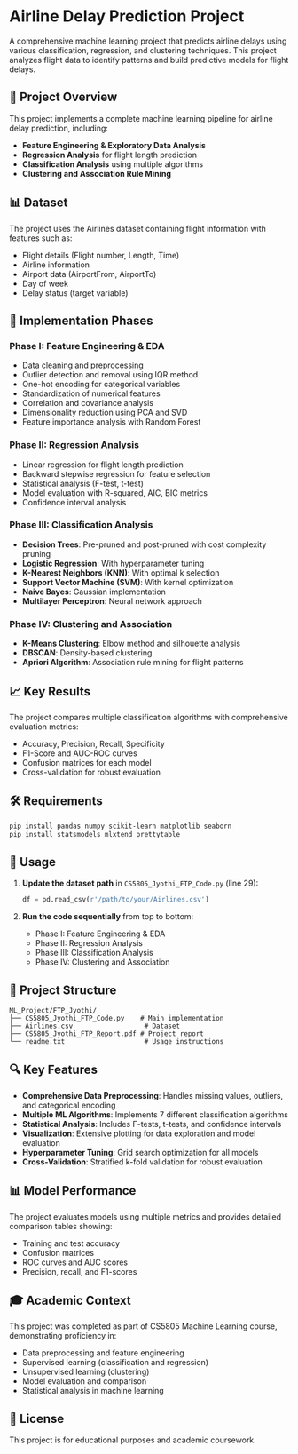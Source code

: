 # Airline Delay Prediction Project

A comprehensive machine learning project that predicts airline delays using various classification, regression, and clustering techniques. This project analyzes flight data to identify patterns and build predictive models for flight delays.

## 🎯 Project Overview

This project implements a complete machine learning pipeline for airline delay prediction, including:
- **Feature Engineering & Exploratory Data Analysis**
- **Regression Analysis** for flight length prediction
- **Classification Analysis** using multiple algorithms
- **Clustering and Association Rule Mining**

## 📊 Dataset

The project uses the Airlines dataset containing flight information with features such as:
- Flight details (Flight number, Length, Time)
- Airline information
- Airport data (AirportFrom, AirportTo)
- Day of week
- Delay status (target variable)

## 🔧 Implementation Phases

### Phase I: Feature Engineering & EDA
- Data cleaning and preprocessing
- Outlier detection and removal using IQR method
- One-hot encoding for categorical variables
- Standardization of numerical features
- Correlation and covariance analysis
- Dimensionality reduction using PCA and SVD
- Feature importance analysis with Random Forest

### Phase II: Regression Analysis
- Linear regression for flight length prediction
- Backward stepwise regression for feature selection
- Statistical analysis (F-test, t-test)
- Model evaluation with R-squared, AIC, BIC metrics
- Confidence interval analysis

### Phase III: Classification Analysis
- **Decision Trees**: Pre-pruned and post-pruned with cost complexity pruning
- **Logistic Regression**: With hyperparameter tuning
- **K-Nearest Neighbors (KNN)**: With optimal k selection
- **Support Vector Machine (SVM)**: With kernel optimization
- **Naive Bayes**: Gaussian implementation
- **Multilayer Perceptron**: Neural network approach

### Phase IV: Clustering and Association
- **K-Means Clustering**: Elbow method and silhouette analysis
- **DBSCAN**: Density-based clustering
- **Apriori Algorithm**: Association rule mining for flight patterns

## 📈 Key Results

The project compares multiple classification algorithms with comprehensive evaluation metrics:
- Accuracy, Precision, Recall, Specificity
- F1-Score and AUC-ROC curves
- Confusion matrices for each model
- Cross-validation for robust evaluation

## 🛠️ Requirements

```bash
pip install pandas numpy scikit-learn matplotlib seaborn
pip install statsmodels mlxtend prettytable
```

## 🚀 Usage

1. **Update the dataset path** in `CS5805_Jyothi_FTP_Code.py` (line 29):
   ```python
   df = pd.read_csv(r'/path/to/your/Airlines.csv')
   ```

2. **Run the code sequentially** from top to bottom:
   - Phase I: Feature Engineering & EDA
   - Phase II: Regression Analysis  
   - Phase III: Classification Analysis
   - Phase IV: Clustering and Association

## 📁 Project Structure

```
ML_Project/FTP_Jyothi/
├── CS5805_Jyothi_FTP_Code.py    # Main implementation
├── Airlines.csv                  # Dataset
├── CS5805_Jyothi_FTP_Report.pdf # Project report
└── readme.txt                    # Usage instructions
```

## 🔍 Key Features

- **Comprehensive Data Preprocessing**: Handles missing values, outliers, and categorical encoding
- **Multiple ML Algorithms**: Implements 7 different classification algorithms
- **Statistical Analysis**: Includes F-tests, t-tests, and confidence intervals
- **Visualization**: Extensive plotting for data exploration and model evaluation
- **Hyperparameter Tuning**: Grid search optimization for all models
- **Cross-Validation**: Stratified k-fold validation for robust evaluation

## 📊 Model Performance

The project evaluates models using multiple metrics and provides detailed comparison tables showing:
- Training and test accuracy
- Confusion matrices
- ROC curves and AUC scores
- Precision, recall, and F1-scores

## 🎓 Academic Context

This project was completed as part of CS5805 Machine Learning course, demonstrating proficiency in:
- Data preprocessing and feature engineering
- Supervised learning (classification and regression)
- Unsupervised learning (clustering)
- Model evaluation and comparison
- Statistical analysis in machine learning

## 📄 License

This project is for educational purposes and academic coursework.
